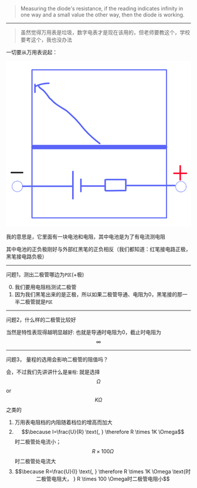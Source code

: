 > Measuring the diode's resistance, if the reading indicates infinity in one way and a small value the other way, then the diode is working.
___

> 虽然觉得万用表是垃圾，数字电表才是现在该用的，但老师要教这个，学校要考这个，我也没办法

一切要从万用表说起：

![](/assets/wanyongbiao.png)

我的意思是，它里面有一块电池和电阻，其中电池是为了有电流测电阻

其中电池的正负极刚好与外部红黑笔的正负相反（我们都知道：红笔接电路正极，黑笔接电路负极）

___

问题1，测出二极管哪边为`P区`(+极)

0. 我们要用电阻档测试二极管
1. 因为我们黑笔出来的是正极，所以如果二极管导通、电阻为0，黑笔接的那一半二极管就是`P区`

___

问题2，什么样的二极管比较好

当然是特性表现得越明显越好: 也就是导通时电阻为0，截止时电阻为$$\infty$$

___

问题3， 量程的选用会影响二极管的阻值吗？

会，不过我们先讲讲什么是`量程`: 就是选择 $$\Omega$$ or $$K \Omega$$ 之类的

1. 万用表电阻档的内阻随着档位的增高而加大
2. $$\because I=\frac{U}{R} \text{, } \therefore R \times 1K \Omega$$ 时二极管处电流小； $$R \times 100 \Omega$$ 时二极管处电流大
3. $$\because R=\frac{U}{I} \text{, } \therefore R \times 1K \Omega \text{时二极管电阻大， } R \times 100 \Omega时二极管电阻小$$
